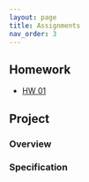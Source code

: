 ```yaml
---
layout: page
title: Assignments
nav_order: 3
---
```


## Homework

- [HW 01](hw01)

## Project

### Overview

### Specification 
